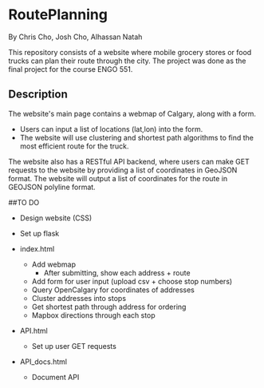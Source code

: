 # RoutePlanning
By Chris Cho, Josh Cho, Alhassan Natah

This repository consists of a website where mobile grocery stores or food trucks can plan their route through the city. The project was done as the final project for the course ENGO 551.

<Insert website link>

## Description
The website's main page contains a webmap of Calgary, along with a form.
- Users can input a list of locations (lat,lon) into the form.
- The website will use clustering and shortest path algorithms to find the most efficient route for the truck.

The website also has a RESTful API backend, where users can make GET requests to the website by providing a list of coordinates in GeoJSON format. The website will output a list of coordinates for the route in GEOJSON polyline format.

##TO DO

- Design website (CSS)
- Set up flask

- index.html
  - Add webmap
    - After submitting, show each address + route
  - Add form for user input (upload csv + choose stop numbers)
  - Query OpenCalgary for coordinates of addresses
  - Cluster addresses into stops
  - Get shortest path through address for ordering
  - Mapbox directions through each stop

- API.html
  - Set up user GET requests
  
- API_docs.html
  - Document API
